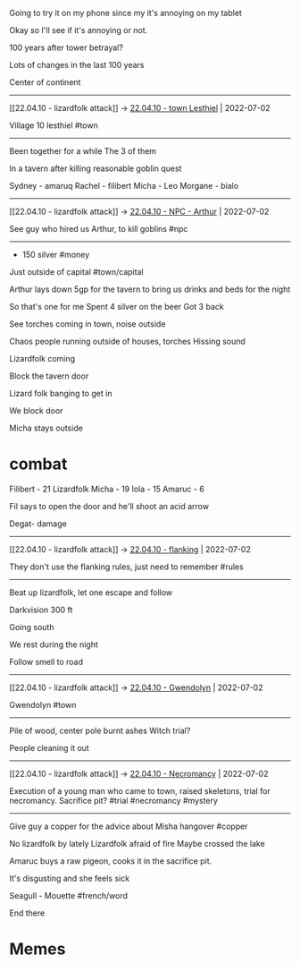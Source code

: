 Going to try it on my phone since my it's annoying on my tablet

Okay so I'll see if it's annoying or not.

100 years after tower betrayal?

Lots of changes in the last 100 years

Center of continent

***

[[22.04.10 - lizardfolk attack]] -> [22.04.10 - town Lesthiel](../3%20-%20Insights/1%20-%20Insights/22.04.10%20-%20town%20Lesthiel.md) | 2022-07-02

Village 10 lesthiel #town

***

Been together for a while
The 3 of them

In a tavern after killing reasonable goblin quest

Sydney - amaruq
Rachel - filibert
Micha - Leo
Morgane - bialo

***

[[22.04.10 - lizardfolk attack]] -> [22.04.10 - NPC - Arthur](../3%20-%20Insights/1%20-%20Insights/22.04.10%20-%20NPC%20-%20Arthur.md) | 2022-07-02

See guy who hired us Arthur, to kill goblins #npc

***

+ 150 silver #money 

Just outside of capital #town/capital

Arthur lays down 5gp for the tavern to bring us drinks and beds for the night

So that's one for me
Spent 4 silver on the beer
Got 3 back

See torches coming in town, noise outside

Chaos people running outside of houses, torches
Hissing sound

Lizardfolk coming

Block the tavern door

Lizard folk banging to get in

We block door

Micha stays outside

# combat
Filibert - 21
Lizardfolk
Micha - 19
Iola - 15
Amaruc - 6

Fil says to open the door and he'll shoot an acid arrow

Degat- damage

***

[[22.04.10 - lizardfolk attack]] -> [22.04.10 - flanking](../3%20-%20Insights/1%20-%20Insights/22.04.10%20-%20flanking.md) | 2022-07-02

They don't use the flanking rules, just need to remember #rules

***


Beat up lizardfolk, let one escape and follow

Darkvision 300 ft

Going south

We rest during the night

Follow smell to road

***

[[22.04.10 - lizardfolk attack]] -> [22.04.10 - Gwendolyn](../3%20-%20Insights/1%20-%20Insights/22.04.10%20-%20Gwendolyn.md) | 2022-07-02

Gwendolyn #town

***

Pile of wood, center pole burnt ashes
Witch trial?

People cleaning it out
***

[[22.04.10 - lizardfolk attack]] -> [22.04.10 - Necromancy](../3%20-%20Insights/1%20-%20Insights/22.04.10%20-%20Necromancy.md) | 2022-07-02

Execution of a young man who came to town, raised skeletons, trial for necromancy. Sacrifice pit? #trial #necromancy #mystery

***

Give guy a copper for the advice about Misha hangover #copper 

No lizardfolk by lately
Lizardfolk afraid of fire 
Maybe crossed the lake


Amaruc buys a raw pigeon, cooks it in the sacrifice pit.

It's disgusting and she feels sick

Seagull - Mouette #french/word 

End there 


# Memes


